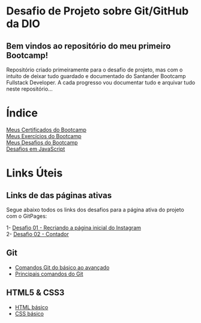 # Desafio de Projeto sobre Git/GitHub da DIO

## Bem vindos ao repositório do meu primeiro Bootcamp!

Repositório criado primeiramente para o desafio de projeto, mas com o intuito de deixar tudo guardado e documentado do Santander Bootcamp Fullstack Developer.
A cada progresso vou documentar tudo e arquivar tudo neste repositório...

# Índice

[Meus Certificados do Bootcamp](certificados/) </br>
[Meus Exercícios do Bootcamp](exercicios/) </br>
[Meus Desafios do Bootcamp](desafios/) </br>
[Desafios em JavaScript](desafios/javascript/)

# Links Úteis

## Links de das páginas ativas

Segue abaixo todos os links dos desafios para a página ativa do projeto com o GitPages:

1- [Desafio 01 - Recriando a página inicial do Instagram](https://gustavoferreiradeveloper.github.io/instagram-dio-master/) </br>
2- [Desafio 02 - Contador](https://gustavoferreiradeveloper.github.io/contador.javascript/)

## Git

- [Comandos Git do básico ao avançado](https://comandosgit.github.io/) </br>
- [Principais comandos do Git](https://www.youtube.com/watch?v=C_JkGvwMSOM)

## HTML5 & CSS3

- [HTML básico](https://www.w3schools.com/html/)
- [CSS básico](https://developer.mozilla.org/pt-BR/docs/Web/CSS)
